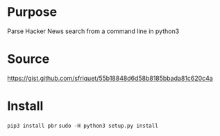 # Purpose

Parse Hacker News search from a command line in python3

# Source 

https://gist.github.com/sfriquet/55b18848d6d58b8185bbada81c620c4a

# Install

`pip3 install pbr`
`sudo -H python3 setup.py install`
